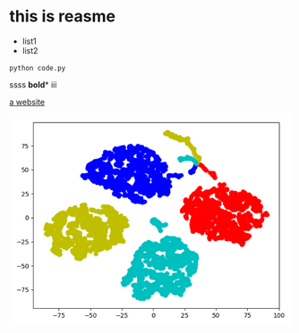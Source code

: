 # this is reasme

- list1
- list2

```
python code.py
```


ssss **bold*** iii

<a href='www.bing.com'>a website</a>

<img src='HSC.png'/>

